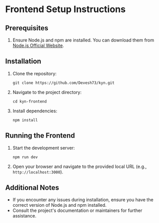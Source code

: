 
# Frontend Setup Instructions

## Prerequisites
1. Ensure Node.js and npm are installed. You can download them from [Node.js Official Website](https://nodejs.org/).

## Installation
1. Clone the repository:
   ```
   git clone https://github.com/Devesh73/kyn.git
   ```
2. Navigate to the project directory:
   ```
   cd kyn-frontend
   ```
3. Install dependencies:
   ```
   npm install
   ```

## Running the Frontend
1. Start the development server:
   ```
   npm run dev
   ```
2. Open your browser and navigate to the provided local URL (e.g., `http://localhost:3000`).

## Additional Notes
- If you encounter any issues during installation, ensure you have the correct version of Node.js and npm installed.
- Consult the project's documentation or maintainers for further assistance.
